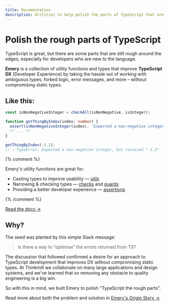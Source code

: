 ```yaml
---
title: Documentation
description: Utilities to help polish the parts of TypeScript that are a bit rough.
---
```


# Polish the rough parts of TypeScript

TypeScript is great, but there are some parts that are still rough around the edges, especially for developers who are new to the language.

**Emery** is a collection of utility functions and types that improve **TypeScript DX** (Developer Experience) by taking the hassle out of working with ambiguous types, forked logic, error messages, and more – without compromising static types.

## Like this:

```ts
const isNonNegativeInteger = checkAll(isNonNegative, isInteger);

function getThingByIndex(index: number) {
  assert(isNonNegativeInteger(index), `Expected a non-negative integer, but received "${index}"`);
  /* ... */
}

getThingByIndex(-1.2);
// → TypeError: Expected a non-negative integer, but received "-1.2"
```

{% comment %}

Emery's utility functions are great for:

- Casting types to improve usability — [utils](/docs/utils)
- Narrowing & checking types — [checks](/docs/checks) and [guards](/docs/guards)
- Providing a better developer experience — [assertions](/docs/assertions)

{% /comment %}

[Read the docs &rarr;](/docs)

## Why?

The seed was planted by this simple Slack message:

> Is there a way to “optimise” the errors returned from TS?

The discussion that followed confirmed a desire for an approach to TypeScript development that improves DX without compromising static types. At Thinkmill we collaborate on many large applications and design systems, and we've learned that so removing any obstacle to quality engineering is a big win.

So with this in mind, we built Emery to polish "TypeScript the rough parts".

Read more about both the problem and solution in [Emery's Origin Story &rarr;](/docs/origin-story)


